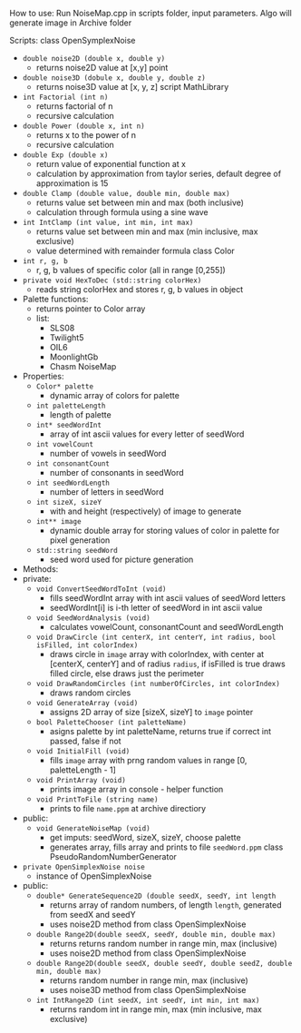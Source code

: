 How to use:
	Run NoiseMap.cpp in scripts folder, input parameters. Algo will generate image in Archive folder

Scripts:
class OpenSymplexNoise
-  `double noise2D (double x, double y)`
	- returns noise2D value at [x,y] point
- `double noise3D (dobule x, double y, double z)`
	- returns noise3D value at [x, y, z]
script MathLibrary
- `int Factorial (int n)`
	- returns factorial of n
	- recursive calculation
- `double Power (double x, int n)`
	- returns x to the power of n
	- recursive calculation
- `double Exp (double x)`
	- return value of exponential function at x
	- calculation by approximation from taylor series, default degree of approximation is 15
- `double Clamp (double value, double min, double max)`
	- returns value set between min and max (both inclusive)
	- calculation through formula using a sine wave
- `int IntClamp (int value, int min, int max)`
	- returns value set between min and max (min inclusive, max exclusive)
	- value determined with remainder formula
class Color
- `int r, g, b`
	- r, g, b values of specific color (all in range [0,255])
- `private void HexToDec (std::string colorHex)`
	- reads string colorHex and stores r, g, b values in object
- Palette functions:
	- returns pointer to Color array
	- list:
		- SLS08
		- Twilight5
		- OIL6
		- MoonlightGb
		- Chasm
NoiseMap
- Properties:
	- `Color* palette`
		- dynamic array of colors for palette
	- `int paletteLength`
		- length of palette
	- `int* seedWordInt`
		- array of int ascii values for every letter of seedWord
	- `int vowelCount`
		- number of vowels in seedWord
	- `int consonantCount`
		- number of consonants in seedWord
	- `int seedWordLength`
		- number of letters in seedWord
	- `int sizeX, sizeY`
		- with and height (respectively) of image to generate
	- `int** image`
		- dynamic double array for storing values of color in palette for pixel generation
	- `std::string seedWord`
		- seed word used for picture generation
- Methods:
- private:
	- `void ConvertSeedWordToInt (void)`
		- fills seedWordInt array with int ascii values of seedWord letters
		- seedWordInt[i] is i-th letter of seedWord in int ascii value
	- `void SeedWordAnalysis (void)`
		- calculates vowelCount, consonantCount and seedWordLength
	- `void DrawCircle (int centerX, int centerY, int radius, bool isFilled, int colorIndex)`
		- draws circle in `image` array with colorIndex, with center at [centerX, centerY] and of radius `radius`, if isFilled is true draws filled circle, else draws just the perimeter
	- `void DrawRandomCircles (int numberOfCircles, int colorIndex)`
		- draws random circles
	- `void GenerateArray (void)`
		- assigns 2D array of size [sizeX, sizeY] to `image` pointer
	- `bool PaletteChooser (int paletteName)`
		- asigns palette by int paletteName, returns true if correct int passed, false if not
	- `void InitialFill (void)`
		- fills `image` array with prng random values in range [0, paletteLength - 1]
	- `void PrintArray (void)`
		- prints image array in console - helper function
	- `void PrintToFile (string name)`
		- prints to file `name.ppm` at archive directiory
- public:
	- `void GenerateNoiseMap (void)`
		- get imputs: seedWord, sizeX, sizeY, choose palette
		- generates array, fills array and prints to file `seedWord.ppm` 
class PseudoRandomNumberGenerator
- `private OpenSimplexNoise noise`
	- instance of OpenSimplexNoise
- public:
	- `double* GenerateSequence2D (double seedX, seedY, int length`
		- returns array of random numbers, of length `length`, generated from seedX and seedY
		- uses noise2D method from class OpenSimplexNoise
	- `double Range2D(double seedX, seedY, double min, double max)`
		- returns returns random number in range min, max (inclusive)
		- uses noise2D method from class OpenSimplexNoise
	- `double Range2D(double seedX, double seedY, double seedZ, double min, double max)`
		- returns random number in range min, max (inclusive)
		- uses noise3D method from class OpenSimplexNoise
	- `int IntRange2D (int seedX, int seedY, int min, int max)`
		- returns random int in range min, max (min inclusive, max exclusive)